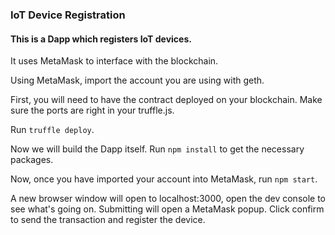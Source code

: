 ### IoT Device Registration

#### This is a Dapp which registers IoT devices.

It uses MetaMask to interface with the blockchain.

Using MetaMask, import the account you are using with geth.

First, you will need to have the contract deployed on your blockchain.
Make sure the ports are right in your truffle.js.

Run ```truffle deploy```.

Now we will build the Dapp itself. Run ```npm install``` to get the necessary packages.

Now, once you have imported your account into MetaMask, run ```npm start```.

A new browser window will open to localhost:3000, open the dev console to see what's going on.
Submitting will open a MetaMask popup. Click confirm to send the transaction and register the device.
